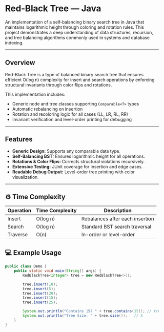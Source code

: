 # Red-Black Tree — Java

An implementation of a self-balancing binary search tree in Java that maintains logarithmic height through coloring and rotation rules. This project demonstrates a deep understanding of data structures, recursion, and tree balancing algorithms commonly used in systems and database indexing.

---

## Overview
Red-Black Tree is a type of balanced binary search tree that ensures efficient O(log n) complexity for insert and search operations by enforcing structural
invariants through color flips and rotations.

This implementation includes:
- Generic node and tree classes supporting `Comparable<T>` types  
- Automatic rebalancing on insertion  
- Rotation and recoloring logic for all cases (LL, LR, RL, RR)  
- Invariant verification and level-order printing for debugging  

---

## Features
- **Generic Design:** Supports any comparable data type.  
- **Self-Balancing BST:** Ensures logarithmic height for all operations.  
- **Rotations & Color Flips:** Corrects structural violations recursively.  
- **Extensive Testing:** JUnit coverage for insertion and edge cases.  
- **Readable Debug Output:** Level-order tree printing with color visualization.  

---

## ⚙️ Time Complexity
| Operation | Time Complexity | Description |
|------------|-----------------|--------------|
| Insert     | O(log n)        | Rebalances after each insertion |
| Search     | O(log n)        | Standard BST search traversal |
| Traverse   | O(n)            | In-order or level-order |


## 💻 Example Usage
```java
public class Demo {
    public static void main(String[] args) {
        RedBlackTree<Integer> tree = new RedBlackTree<>();

        tree.insert(10);
        tree.insert(5);
        tree.insert(20);
        tree.insert(15);
        tree.insert(25);

        System.out.println("Contains 15? " + tree.contains(15)); // true
        System.out.println("Tree Size: " + tree.size());   // 5
    }
}
